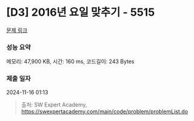# [D3] 2016년 요일 맞추기 - 5515 

[문제 링크](https://swexpertacademy.com/main/code/problem/problemDetail.do?contestProbId=AWWOwecaFrIDFAV4) 

### 성능 요약

메모리: 47,900 KB, 시간: 160 ms, 코드길이: 243 Bytes

### 제출 일자

2024-11-16 01:13



> 출처: SW Expert Academy, https://swexpertacademy.com/main/code/problem/problemList.do
